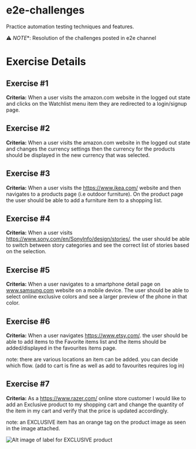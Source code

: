 # e2e-challenges
Practice automation testing techniques and features.

:warning: *NOTE**: Resolution of the challenges posted in e2e channel

# Exercise Details

## Exercise #1
 **Criteria:** When a user visits the amazon.com website in the logged out state 
 and clicks on the Watchlist menu item they are redirected to a login/signup page.

 ## Exercise #2
 **Criteria:** When a user visits the amazon.com website in the logged out state and changes the currency settings then the currency for the products should be displayed in the new currency that was selected.

## Exercise #3
 **Criteria:** When a user visits the https://www.ikea.com/ website and then navigates to a products page (i.e outdoor furniture). On the product page the user should be able to add a furniture item to a shopping list.

## Exercise #4
 **Criteria:** When a user visits https://www.sony.com/en/SonyInfo/design/stories/. the user should be able to switch between story categories and see the correct list of stories based on the selection.

 ## Exercise #5
 **Criteria:** When a user navigates to a smartphone detail page on www.samsung.com website on a mobile device. The user should be able to select online exclusive colors and see a larger preview of the phone in that color.

## Exercise #6 
**Criteria:** When a user navigates https://www.etsy.com/. the user should be able to add items to the Favorite items list
and the items should be added/displayed in the favourites items page. 

note:  there are various locations an item can be added. you can decide which flow. (add to cart is fine as well as add to favourites requires log in)

## Exercise #7
**Criteria:** As a https://www.razer.com/ online store customer I would like to add an Exclusive product to my shopping cart and change the quantity of the item in my cart and verify that the price is updated accordingly.

note: an EXCLUSIVE item has an orange tag on the product image as seen in the image attached.

![Alt image of label for EXCLUSIVE product](assets/Screenshot%202023-07-24%20at%2011.07.28%20AM.png)
